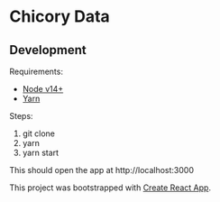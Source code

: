 # Chicory Data

## Development

Requirements:

- [Node v14+](https://nodejs.org)
- [Yarn](https://yarnpkg.com)

Steps:

1. git clone
2. yarn
3. yarn start

This should open the app at http://localhost:3000

This project was bootstrapped with [Create React App](https://create-react-app.dev/docs/getting-started).
